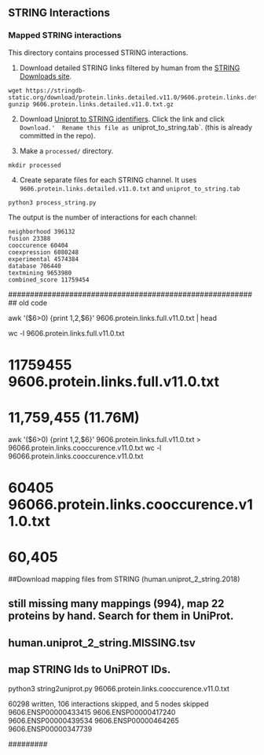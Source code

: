 ## STRING Interactions

### Mapped STRING interactions
This directory contains processed STRING interactions.  

1. Download detailed STRING links filtered by human from the [STRING Downloads site](https://string-db.org/cgi/download.pl).

```
wget https://stringdb-static.org/download/protein.links.detailed.v11.0/9606.protein.links.detailed.v11.0.txt.gz
gunzip 9606.protein.links.detailed.v11.0.txt.gz
```

2. Download [Uniprot to STRING identifiers](https://www.uniprot.org/uniprot/?query=database:(type:string)&fil=organism%3A%22Homo+sapiens+%28Human%29+%5B9606%5D%22).  Click the link and click `Download.'  Rename this file as `uniprot_to_string.tab`. (this is already committed in the repo).


3. Make a `processed/` directory.

```mkdir processed```

4. Create separate files for each STRING channel.  It uses `9606.protein.links.detailed.v11.0.txt` and `uniprot_to_string.tab`

```
python3 process_string.py 
```

The output is the number of interactions for each channel:

```
neighborhood 396132
fusion 23388
cooccurence 60404
coexpression 6080248
experimental 4574384
database 706440
textmining 9653980
combined_score 11759454
```



##########################################################
old code

awk '($6>0) {print $1,$2,$6}' 9606.protein.links.full.v11.0.txt | head

wc -l 9606.protein.links.full.v11.0.txt
# 11759455 9606.protein.links.full.v11.0.txt
# 11,759,455 (11.76M)


awk '($6>0) {print $1,$2,$6}' 9606.protein.links.full.v11.0.txt > 96066.protein.links.cooccurence.v11.0.txt
wc -l 96066.protein.links.cooccurence.v11.0.txt
# 60405 96066.protein.links.cooccurence.v11.0.txt
# 60,405

##Download mapping files from STRING (human.uniprot_2_string.2018)

## still missing many mappings (994), map 22 proteins by hand. Search for them in UniProt.
## human.uniprot_2_string.MISSING.tsv 

## map STRING Ids to UniPROT IDs.
python3 string2uniprot.py 96066.protein.links.cooccurence.v11.0.txt

60298 written, 106 interactions skipped, and 5 nodes skipped
   9606.ENSP00000433415
   9606.ENSP00000417240
   9606.ENSP00000439534
   9606.ENSP00000464265
   9606.ENSP00000347739


#########